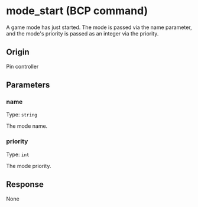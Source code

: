 # mode_start (BCP command)
A game mode has just started. The mode is passed via the name parameter, and the mode's priority is passed as an integer via the priority.

## Origin
Pin controller

## Parameters
### name
Type: `string`

The mode name.

### priority
Type: `int`

The mode priority.

## Response
None
